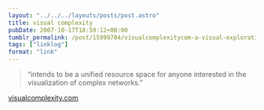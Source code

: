 ```yaml
---
layout: "../../../layouts/posts/post.astro"
title: visual complexity
pubDate: 2007-10-17T18:59:12+00:00
tumblr_permalink: /post/15999704/visualcomplexitycom-a-visual-exploration-on
tags: ["linklog"]
format: "link"
---
```


> &ldquo;intends to be a unified resource space for anyone interested in the visualization of complex networks.&rdquo;

[visualcomplexity.com][1]

[1]: http://www.visualcomplexity.com/vc/
